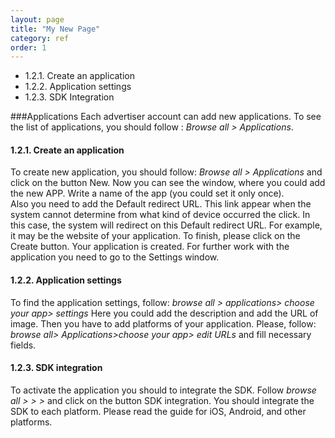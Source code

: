 ```yaml
---
layout: page
title: "My New Page"
category: ref
order: 1
---
```

* 1.2.1.	Create an application
* 1.2.2.	Application settings
* 1.2.3.	SDK Integration

###Applications
Each advertiser account can add new applications. To see the list of applications, you should follow : *Browse all > Applications*. 

#### 1.2.1. Create an application
To create new application, you should follow: *Browse all > Applications* and click on the button New.
Now you can see the window, where you could add the new APP. Write a name of the app (you could set it only once).  
Also you need to add the Default redirect URL. This link appear when the system cannot determine from what kind of device occurred the click. In this case, the system will redirect on this Default redirect URL. For example, it may be the website of your application.
To finish, please click on the Create button.
Your application is created. For further work with the application you need to go to the Settings window.

#### 1.2.2. Application settings
To find the application settings, follow: *browse all > applications> choose your app> settings*
Here you could add the description and add the URL of image.
Then you have to add platforms of your application. Please, follow: *browse all> Applications>choose your app> edit URLs* and fill necessary fields. 

#### 1.2.3. SDK integration
To activate the application you should to integrate the SDK. Follow *browse all > > >* and click on the button SDK integration. You should integrate the SDK to each platform.
Please read the guide for iOS, Android, and other platforms.
